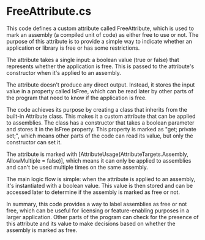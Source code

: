 # FreeAttribute.cs

This code defines a custom attribute called FreeAttribute, which is used to mark an assembly (a compiled unit of code) as either free to use or not. The purpose of this attribute is to provide a simple way to indicate whether an application or library is free or has some restrictions.

The attribute takes a single input: a boolean value (true or false) that represents whether the application is free. This is passed to the attribute's constructor when it's applied to an assembly.

The attribute doesn't produce any direct output. Instead, it stores the input value in a property called IsFree, which can be read later by other parts of the program that need to know if the application is free.

The code achieves its purpose by creating a class that inherits from the built-in Attribute class. This makes it a custom attribute that can be applied to assemblies. The class has a constructor that takes a boolean parameter and stores it in the IsFree property. This property is marked as "get; private set;", which means other parts of the code can read its value, but only the constructor can set it.

The attribute is marked with [AttributeUsage(AttributeTargets.Assembly, AllowMultiple = false)], which means it can only be applied to assemblies and can't be used multiple times on the same assembly.

The main logic flow is simple: when the attribute is applied to an assembly, it's instantiated with a boolean value. This value is then stored and can be accessed later to determine if the assembly is marked as free or not.

In summary, this code provides a way to label assemblies as free or not free, which can be useful for licensing or feature-enabling purposes in a larger application. Other parts of the program can check for the presence of this attribute and its value to make decisions based on whether the assembly is marked as free.